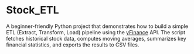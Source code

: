 # Stock_ETL
A beginner-friendly Python project that demonstrates how to build a simple ETL (Extract, Transform, Load) pipeline using the [yFinance](https://pypi.org/project/yfinance/) API. The script fetches historical stock data, computes moving averages, summarizes key financial statistics, and exports the results to CSV files.
